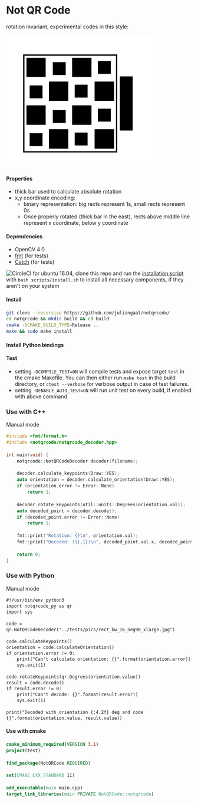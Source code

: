 # Not QR Code
rotation invariant, experimental codes in this style:

<p float="left">
  <img src="./tests/pics/rect_bw_16_show_off.jpg" width="400" />
</p>

#### Properties
* thick bar used to calculate absolute rotation
* x,y coordinate encoding: 
  * binary representation: big rects represent 1s, small rects represent 0s
  * Once properly rotated (thick bar in the east), rects above middle line represent x coordinate, below y coordinate

#### Dependencies
* OpenCV 4.0
* [fmt](https://github.com/fmtlib/fmt) (for tests)
* [Catch](https://github.com/catchorg/Catch2) (for tests)

![CircleCI](https://img.shields.io/circleci/build/github/juliangaal/notqrcode.svg) for ubuntu 16.04, clone this repo and run the [installation script](./install.sh) with `bash scripts/install.sh` to install all necessary components, if they aren't on your system

#### Install
```bash
git clone --recursive https://github.com/juliangaal/notqrcode/
cd notqrcode && mkdir build && cd build
cmake -DCMAKE_BUILD_TYPE=Release ..
make && sudo make install
```

#### Install Python bindings

#### Test
* setting `-DCOMPILE_TEST=ON` will compile tests and expose target `test` in the cmake Makefile. You can then either run `make test` in the build directory, or `ctest --verbose` for verbose output in case of test failures.
* setting `-DENABLE_AUTO_TEST=ON` will run unit test on every build, if enabled with above command

### Use with C++
Manual mode
```cpp
#include <fmt/format.h>
#include <notqrcode/notqrcode_decoder.hpp>

int main(void) {
    notqrcode::NotQRCodeDecoder decoder(filename);

    decoder.calculate_keypoints(Draw::YES);
    auto orientation = decoder.calculate_orientation(Draw::YES);
    if (orientation.error != Error::None)
        return 1;

    decoder.rotate_keypoints(util::units::Degrees(orientation.val));
    auto decoded_point = decoder.decode();
    if (decoded_point.error != Error::None)
        return 1;

    fmt::print("Rotation: {}\n", orientation.val);
    fmt::print("Decoded: ({},{})\n", decoded_point.val.x, decoded_point.val.y);

    return 0;
}
```
### Use with Python
Manual mode
```python3
#!/usr/bin/env python3
import notqrcode_py as qr
import sys

code = qr.NotQRCodeDecoder("../tests/pics/rect_bw_16_neg90_xlarge.jpg")

code.calculateKeypoints()
orientation = code.calculateOrientation()
if orientation.error != 0:
    print("Can't calculate orientation: {}".format(orientation.error))
    sys.exit(1)

code.rotateKeypoints(qr.Degrees(orientation.value))
result = code.decode()
if result.error != 0:
    print("Can't decode: {}".format(result.error))
    sys.exit(1)

print("Decoded with orientation {:4.2f} deg and code {}".format(orientation.value, result.value))
```

#### Use with cmake
```cmake
cmake_minimum_required(VERSION 3.1)
project(test)

find_package(NotQRCode REQUIRED)

set(CMAKE_CXX_STANDARD 11)

add_executable(main main.cpp)
target_link_libraries(main PRIVATE NotQRCode::notqrcode)
```
